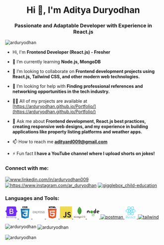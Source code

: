 <h1 align="center">Hi 👋, I'm Aditya Duryodhan</h1>
<h3 align="center">Passionate and Adaptable Developer with Experience in React.js</h3>

<p align="left"> <img src="https://komarev.com/ghpvc/?username=arduryodhan&label=Profile%20views&color=0e75b6&style=flat" alt="arduryodhan" /> </p>


- Hi, I'm **Frontend Developer (React.js) - Fresher**

- 🌱 I’m currently learning **Node.js, MongoDB**

- 👯 I’m looking to collaborate on **Frontend development projects using React.js, Tailwind CSS, and other modern web technologies.**

- 🤝 I’m looking for help with **Finding professional references and networking opportunities in the tech industry.**

- 👨‍💻 All of my projects are available at [https://arduryodhan.github.io/Portfolio/](https://arduryodhan.github.io/Portfolio/)

- 💬 Ask me about **Frontend development, React.js best practices, creating responsive web designs, and my experience in building applications like property listing platforms and weather apps.**

- 📫 How to reach me **adityard009@gmail.com**

- ⚡ Fun fact **I have a YouTube channel where I upload shorts on jokes!**

<h3 align="left">Connect with me:</h3>
<p align="left">
<a href="https://linkedin.com/in/www.linkedin.com/in/arduryodhan009" target="blank"><img align="center" src="https://raw.githubusercontent.com/rahuldkjain/github-profile-readme-generator/master/src/images/icons/Social/linked-in-alt.svg" alt="www.linkedin.com/in/arduryodhan009" height="30" width="40" /></a>
<a href="https://instagram.com/https://www.instagram.com/ar_duryodhan" target="blank"><img align="center" src="https://raw.githubusercontent.com/rahuldkjain/github-profile-readme-generator/master/src/images/icons/Social/instagram.svg" alt="https://www.instagram.com/ar_duryodhan" height="30" width="40" /></a>
<a href="https://www.youtube.com/channel/UCVwDD37Vjt-8AG5kUuMIVVA" target="blank"><img align="center" src="https://raw.githubusercontent.com/rahuldkjain/github-profile-readme-generator/master/src/images/icons/Social/youtube.svg" alt="gigglebox_child-education" height="30" width="40" /></a>
</p>

<h3 align="left">Languages and Tools:</h3>
<p align="left"> <a href="https://getbootstrap.com" target="_blank" rel="noreferrer"> <img src="https://raw.githubusercontent.com/devicons/devicon/master/icons/bootstrap/bootstrap-plain-wordmark.svg" alt="bootstrap" width="40" height="40"/> </a> <a href="https://www.w3schools.com/css/" target="_blank" rel="noreferrer"> <img src="https://raw.githubusercontent.com/devicons/devicon/master/icons/css3/css3-original-wordmark.svg" alt="css3" width="40" height="40"/> </a> <a href="https://expressjs.com" target="_blank" rel="noreferrer"> <img src="https://raw.githubusercontent.com/devicons/devicon/master/icons/express/express-original-wordmark.svg" alt="express" width="40" height="40"/> </a> <a href="https://www.w3.org/html/" target="_blank" rel="noreferrer"> <img src="https://raw.githubusercontent.com/devicons/devicon/master/icons/html5/html5-original-wordmark.svg" alt="html5" width="40" height="40"/> </a> <a href="https://developer.mozilla.org/en-US/docs/Web/JavaScript" target="_blank" rel="noreferrer"> <img src="https://raw.githubusercontent.com/devicons/devicon/master/icons/javascript/javascript-original.svg" alt="javascript" width="40" height="40"/> </a> <a href="https://www.mongodb.com/" target="_blank" rel="noreferrer"> <img src="https://raw.githubusercontent.com/devicons/devicon/master/icons/mongodb/mongodb-original-wordmark.svg" alt="mongodb" width="40" height="40"/> </a> <a href="https://nodejs.org" target="_blank" rel="noreferrer"> <img src="https://raw.githubusercontent.com/devicons/devicon/master/icons/nodejs/nodejs-original-wordmark.svg" alt="nodejs" width="40" height="40"/> </a> <a href="https://postman.com" target="_blank" rel="noreferrer"> <img src="https://www.vectorlogo.zone/logos/getpostman/getpostman-icon.svg" alt="postman" width="40" height="40"/> </a> <a href="https://reactjs.org/" target="_blank" rel="noreferrer"> <img src="https://raw.githubusercontent.com/devicons/devicon/master/icons/react/react-original-wordmark.svg" alt="react" width="40" height="40"/> </a> <a href="https://tailwindcss.com/" target="_blank" rel="noreferrer"> <img src="https://www.vectorlogo.zone/logos/tailwindcss/tailwindcss-icon.svg" alt="tailwind" width="40" height="40"/> </a> </p>

<p><img align="left" src="https://github-readme-stats.vercel.app/api/top-langs?username=arduryodhan&show_icons=true&locale=en&layout=compact" alt="arduryodhan" /></p>

<p>&nbsp;<img align="center" src="https://github-readme-stats.vercel.app/api?username=arduryodhan&show_icons=true&locale=en" alt="arduryodhan" /></p>

<p><img align="center" src="https://github-readme-streak-stats.herokuapp.com/?user=arduryodhan&" alt="arduryodhan" /></p>
